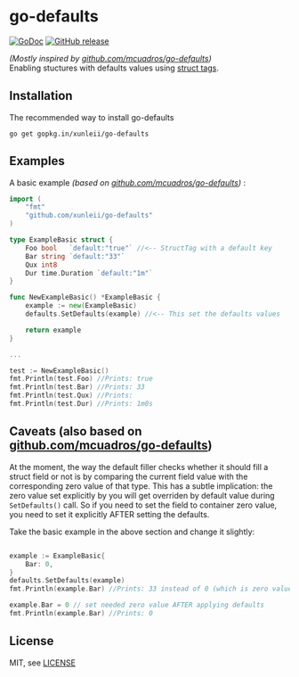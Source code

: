 go-defaults
==============================
[![GoDoc](http://godoc.org/github.com/xunleii/go-defaults?status.png)](http://godoc.org/github.com/xunleii/go-defaults) [![GitHub release](https://img.shields.io/github/release/xunleii/go-defaults.svg)](https://github.com/xunleii/go-defaults/releases)


*(Mostly inspired by [github.com/mcuadros/go-defaults](https://github.com/mcuadros/go-defaults))*  
Enabling stuctures with defaults values using [struct tags](http://golang.org/pkg/reflect/#StructTag).

Installation
------------

The recommended way to install go-defaults

```
go get gopkg.in/xunleii/go-defaults
```

Examples
--------

A basic example *(based on [github.com/mcuadros/go-defaults](https://github.com/mcuadros/go-defaults))*  :

```go
import (
    "fmt"
    "github.com/xunleii/go-defaults"
)

type ExampleBasic struct {
    Foo bool   `default:"true"` //<-- StructTag with a default key
    Bar string `default:"33"`
    Qux int8
    Dur time.Duration `default:"1m"`
}

func NewExampleBasic() *ExampleBasic {
    example := new(ExampleBasic)
    defaults.SetDefaults(example) //<-- This set the defaults values

    return example
}

...

test := NewExampleBasic()
fmt.Println(test.Foo) //Prints: true
fmt.Println(test.Bar) //Prints: 33
fmt.Println(test.Qux) //Prints:
fmt.Println(test.Dur) //Prints: 1m0s
```

Caveats (also based on [github.com/mcuadros/go-defaults](https://github.com/mcuadros/go-defaults))
--------------------------------------------------------------------------------------------------------

At the moment, the way the default filler checks whether it should fill a struct field or not is by comparing the current field value with the corresponding zero value of that type. This has a subtle implication: the zero value set explicitly by you will get overriden by default value during `SetDefaults()` call. So if you need to set the field to container zero value, you need to set it explicitly AFTER setting the defaults.

Take the basic example in the above section and change it slightly:
```go

example := ExampleBasic{
    Bar: 0,
}
defaults.SetDefaults(example)
fmt.Println(example.Bar) //Prints: 33 instead of 0 (which is zero value for int)

example.Bar = 0 // set needed zero value AFTER applying defaults
fmt.Println(example.Bar) //Prints: 0

```

License
-------

MIT, see [LICENSE](LICENSE)
